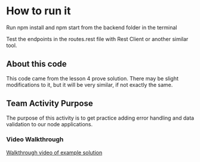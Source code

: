 # How to run it

Run npm install and npm start from the backend folder in the terminal

Test the endpoints in the routes.rest file with Rest Client or another similar tool.

## About this code

This code came from the lesson 4 prove solution. There may be slight modifications to it, but it will be very similar, if not exactly the same.

## Team Activity Purpose

The purpose of this activity is to get practice adding error handling and data validation to our node applications.

### Video Walkthrough

[Walkthrough video of example solution](https://www.youtube.com/watch?v=S0przpEKKGU)
